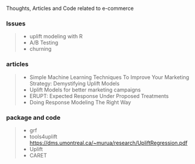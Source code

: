 # 
Thoughts, Articles and Code related to e-commerce

### Issues
> * uplift modeling with R
> * A/B Testing
> * churning

### articles
> * Simple Machine Learning Techniques To Improve Your Marketing Strategy: Demystifying Uplift Models
> * Uplift Models for better marketing campaigns
> * ERUPT: Expected Response Under Proposed Treatments
> * Doing Response Modeling The Right Way

### package and code
> * grf
> * tools4uplift
https://dms.umontreal.ca/~murua/research/UpliftRegression.pdf
> * Uplift
> * CARET

